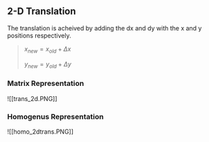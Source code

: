 ## 2-D Translation

The translation is acheived by adding the dx and dy with the x and y positions respectively.

>
>$x_{new} = x_{old} + \Delta x$
>
>$y_{new} = y_{old} + \Delta y$
>

### Matrix Representation

![[trans_2d.PNG]]

### Homogenus Representation

![[homo_2dtrans.PNG]]

